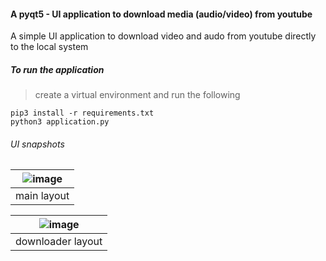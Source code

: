 #### A pyqt5 - UI application to download media (audio/video) from youtube
A simple UI application to download video and audo from youtube directly to the local system
##### To run the application
>create a virtual environment and run the following
<pre><code>pip3 install -r requirements.txt 
python3 application.py
</code></pre>
###### UI snapshots
| ![image](https://user-images.githubusercontent.com/42184594/121865582-c18d3500-cd1b-11eb-80d5-b353119dc583.png) |
|:--:| 
| main layout |

| ![image](https://user-images.githubusercontent.com/42184594/121865530-b0dcbf00-cd1b-11eb-8d2d-6d66eae0901a.png) |
|:--:| 
| downloader layout |
